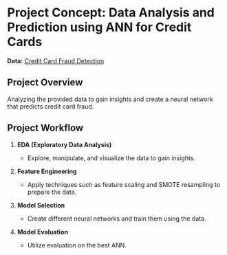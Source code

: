 # Project Concept: Data Analysis and Prediction using ANN for Credit Cards

**Data:** [Credit Card Fraud Detection](https://www.kaggle.com/datasets/mlg-ulb/creditcardfraud)

## Project Overview
Analyzing the provided data to gain insights and create a neural network that predicts credit card fraud.

## Project Workflow

1. **EDA (Exploratory Data Analysis)**
   - Explore, manipulate, and visualize the data to gain insights.

2. **Feature Engineering**
   - Apply techniques such as feature scaling and SMOTE resampling to prepare the data.

3. **Model Selection**
   - Create different neural networks and train them using the data.

4. **Model Evaluation**
   - Utilize evaluation on the best ANN.

